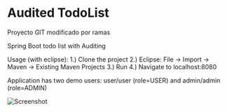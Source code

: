 # Audited TodoList
Proyecto GIT modificado por ramas

Spring Boot todo list with Auditing

Usage (with eclipse):
1.) Clone the project
2.) Eclipse: File -> Import -> Maven -> Existing Maven Projects
3.) Run
4.) Navigate to localhost:8080

Application has two demo users: 
user/user (role=USER) and
admin/admin (role=ADMIN)

![Screenshot](http://juhahinkula.github.com/img/jpa_auditing.png)
